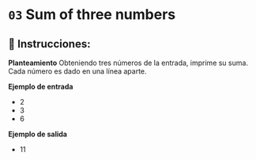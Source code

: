 # `03` Sum of three numbers

## 📝 Instrucciones:

**Planteamiento**
Obteniendo tres números de la entrada, imprime su suma. Cada número es dado en una línea aparte.

**Ejemplo de entrada**
- 2
- 3
- 6

**Ejemplo de salida**
- 11

